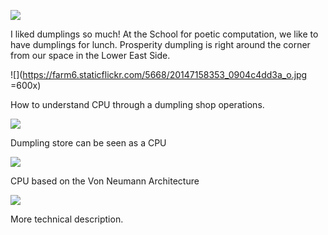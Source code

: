 ![](https://farm1.staticflickr.com/743/20774209011_a520def1b5_o.jpg)

I liked dumplings so much!
At the School for poetic computation, we like to have dumplings for lunch. Prosperity dumpling is right around the corner from our space in the Lower East Side. 

![](https://farm6.staticflickr.com/5668/20147158353_0904c4dd3a_o.jpg =600x)

How to understand CPU through a dumpling shop operations.


![](https://farm1.staticflickr.com/749/20471659970_3608371450_z.jpg)

Dumpling store can be seen as a CPU

![](https://farm6.staticflickr.com/5670/20633401616_870e7d25bd_z.jpg)

CPU based on the Von Neumann Architecture 

![](https://farm6.staticflickr.com/5636/20666499401_13440b1738_z.jpg)

More technical description.

